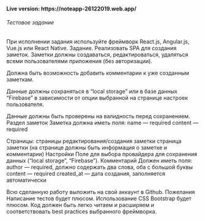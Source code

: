 <h4>Live version: https://noteapp-26122019.web.app/</h4>

<h6>Тестовое задание</h6>
При исполнении задания используйте фреймворк React.js, Angular.js, Vue.js или React Native.
Задание.
Реализовать SPA для создания заметок. Заметки должны создаваться, редактироваться, удаляться всеми пользователями приложения (без авторизации).

Должна быть возможность добавить комментарии к уже созданным заметкам.

Данные должны сохраняться в “local storage” или в базе данных “Firebase” в зависимости от опции выбранной на странице настроек пользователя.

Данные должны быть проверены на валидность перед сохранением.
Раздел заметок
Заметка должна иметь поля:
name — required
content — required

Страницы:
страницы редактирования/создания заметки
страница заметки (на странице должны быть информация о заметке и комментарии)
Настройки
Поле для выбора провайдера для сохранения данных (“local storage”, “Firebase”).
Комментарий
Должен иметь поля:
author — required, должно содержать два слова, оба с большой буквы
content — required
created_at — дата создания, заполняется автоматически

Всю сделанную работу выложить на свой аккаунт в Github.
Пожелания
Написание тестов будет плюсом.
Использование CSS Bootstrap будет плюсом.
Код должен быть легко читаем и расширяем и соответствовать best practices выбранного фреймворка.
